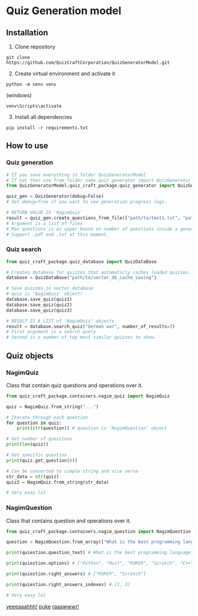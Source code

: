 # Quiz Generation model
## Installation

1. Clone repository
```console
git clone https://github.com/QuizCraftCorporation/QuizGeneratorModel.git
```

2. Create virtual environment and activate it
```console
python -m venv venv
```
(windows)
```console
venv\Scripts\activate
```
3. Install all dependencies
```console
pip install -r requirements.txt
```

## How to use
### Quiz generation

```python
# If you save everything in folder QuizGeneratorModel
# If not then use from folder_name.quiz_generator import QuizGenerator
from QuizGeneratorModel.quiz_craft_package.quiz_generator import QuizGenerator

quiz_gen = QuizGenerator(debug=False)
# Set debug=True if you want to see generation progress logs.

# RETURN VALUE IS 'NagimQuiz'
result = quiz_gen.create_questions_from_file(["path/to/text1.txt", "path/to/text2.pdf"], max_questions=10)
# Argument is a list of files
# Max questions is an upper bound on number of questions inside a generated quiz.
# Support .pdf and .txt at this moment.

```
### Quiz search
```python
from quiz_craft_package.quiz_database import QuizDataBase

# Creates database for quizzes that automaticly caches loaded quizzes. Required for cosine search.
database = QuizDataBase("path/to/vector_db_cache_saving")

# Save quizzes in vector database
# quiz is 'NagimQuiz' object!
database.save_quiz(quiz1)
database.save_quiz(quiz2)
database.save_quiz(quiz3)

# RESULT IS A LIST of 'NagimQuiz' objects
result = database.search_quiz("German war", number_of_results=3)
# First argument is a search query
# Second is a number of top most similar quizzes to show.
```
## Quiz objects
### NagimQuiz
Class that contain quiz questions and operations over it.
```python
from quiz_craft_package.containers.nagim_quiz import NagimQuiz

quiz = NagimQuiz.from_string("...")

# Iterate through each question
for question in quiz:
    print(str(question)) # question is 'NagimQuestion' object

# Get number of questions
print(len(quiz))

# Get specific question
print(quiz.get_question(0))

# Can be converted to simple string and vice versa
str_data = str(quiz)
quiz2 = NagimQuiz.from_string(str_data)

# Very easy lol
```

### NagimQuestion
Class that contains question and operations over it.
```python
from quiz_craft_package.containers.nagim_question import NagimQuestion

question = NagimQuestion.from_array(["What is the best programming language?", ["Python", "Rust", "KUMIR", "Scratch", "C++"], ["KUMIR", "Scratch"]])

print(quiestion.question_text) # What is the best programming language?

print(quiestion.options) # ["Python", "Rust", "KUMIR", "Scratch", "C++"]

print(quiestion.right_answers) # ["KUMIR", "Scratch"]

print(quiestion.right_answers_indexes) # [2, 3]

# Very easy lol
```

[yeeeaaahhh!](https://www.youtube.com/watch?v=x98mHJHY-P0)
[puke](https://www.youtube.com/watch?v=gWXzbZUiFwI)
[raaawwwr!](https://www.youtube.com/watch?v=hzaV9BqLSuY)